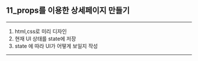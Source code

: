 ## 11_props를 이용한 상세페이지 만들기 

---

1. html,css로 미리 디자인
2. 현재 UI 상태를 state에 저장
3. state 에 따라 UI가 어떻게 보일지 작성 

---

